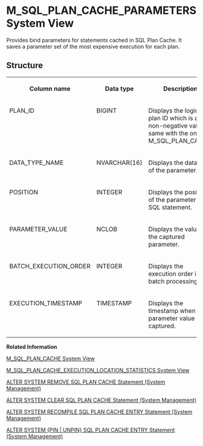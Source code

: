 <!-- loiof411689a6f5b1014ae8ddf599d7a61d1 -->

# M\_SQL\_PLAN\_CACHE\_PARAMETERS System View

Provides bind parameters for statements cached in SQL Plan Cache. It saves a parameter set of the most expensive execution for each plan.



<a name="loiof411689a6f5b1014ae8ddf599d7a61d1___m__s_q_l__p_l_a_n__c_a_c_h_e__p_a_r_a_m_e_t_e_r_s_1struct_M_SQL_PLAN_CACHE_PARAMETERS"/>

## Structure


<table>
<tr>
<th valign="top">

Column name

</th>
<th valign="top">

Data type

</th>
<th valign="top">

Description

</th>
</tr>
<tr>
<td valign="top">

PLAN\_ID

</td>
<td valign="top">

BIGINT

</td>
<td valign="top">

Displays the logical plan ID which is a non-negative value, same with the one in M\_SQL\_PLAN\_CACHE.

</td>
</tr>
<tr>
<td valign="top">

DATA\_TYPE\_NAME

</td>
<td valign="top">

NVARCHAR\(16\)

</td>
<td valign="top">

Displays the data type of the parameter.

</td>
</tr>
<tr>
<td valign="top">

POSITION

</td>
<td valign="top">

INTEGER

</td>
<td valign="top">

Displays the position of the parameter in SQL statement.

</td>
</tr>
<tr>
<td valign="top">

PARAMETER\_VALUE

</td>
<td valign="top">

NCLOB

</td>
<td valign="top">

Displays the value of the captured parameter.

</td>
</tr>
<tr>
<td valign="top">

BATCH\_EXECUTION\_ORDER

</td>
<td valign="top">

INTEGER

</td>
<td valign="top">

Displays the execution order in a batch processing.

</td>
</tr>
<tr>
<td valign="top">

EXECUTION\_TIMESTAMP

</td>
<td valign="top">

TIMESTAMP

</td>
<td valign="top">

Displays the timestamp when the parameter value is captured.

</td>
</tr>
</table>

**Related Information**  


[M\_SQL\_PLAN\_CACHE System View](m-sql-plan-cache-system-view-20c57b8.md "Provides statistics for an individual execution plan.")

[M\_SQL\_PLAN\_CACHE\_EXECUTION\_LOCATION\_STATISTICS System View](m-sql-plan-cache-execution-location-statistics-system-view-ef212ac.md "Provides statistics for hosts where plans were executed.")

[ALTER SYSTEM REMOVE SQL PLAN CACHE Statement \(System Management\)](../../010-SQL-Reference/012-SQL-Statements/alter-system-remove-sql-plan-cache-statement-system-management-dafece7.md "Removes the specified entries from the SQL plan cache.")

[ALTER SYSTEM CLEAR SQL PLAN CACHE Statement \(System Management\)](../../010-SQL-Reference/012-SQL-Statements/alter-system-clear-sql-plan-cache-statement-system-management-20d107c.md "Removes all of the SQL plans that are not currently being executed from the SAP HANA database plan cache.")

[ALTER SYSTEM RECOMPILE SQL PLAN CACHE ENTRY Statement \(System Management\)](../../010-SQL-Reference/012-SQL-Statements/alter-system-recompile-sql-plan-cache-entry-statement-system-management-d226426.md "Invalidates the designated plan cache entry so that it is recompiled during the next execution time.")

[ALTER SYSTEM \{PIN | UNPIN\} SQL PLAN CACHE ENTRY Statement \(System Management\)](../../010-SQL-Reference/012-SQL-Statements/alter-system-pin-unpin-sql-plan-cache-entry-statement-system-management-68e2f7a.md "Provides a runtime mechanism to bind the target query and hints to the Hint Table to force the compilation of the target query with the hint.")


